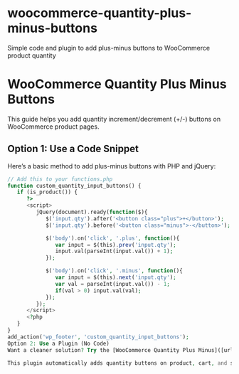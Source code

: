# woocommerce-quantity-plus-minus-buttons
Simple code and plugin to add plus-minus buttons to WooCommerce product quantity
# WooCommerce Quantity Plus Minus Buttons

This guide helps you add quantity increment/decrement (+/-) buttons on WooCommerce product pages.

## Option 1: Use a Code Snippet

Here’s a basic method to add plus-minus buttons with PHP and jQuery:

```php
// Add this to your functions.php
function custom_quantity_input_buttons() {
   if (is_product()) {
      ?>
      <script>
         jQuery(document).ready(function($){
            $('input.qty').after('<button class="plus">+</button>');
            $('input.qty').before('<button class="minus">-</button>');

            $('body').on('click', '.plus', function(){
               var input = $(this).prev('input.qty');
               input.val(parseInt(input.val()) + 1);
            });

            $('body').on('click', '.minus', function(){
               var input = $(this).next('input.qty');
               var val = parseInt(input.val()) - 1;
               if(val > 0) input.val(val);
            });
         });
      </script>
      <?php
   }
}
add_action('wp_footer', 'custom_quantity_input_buttons');
Option 2: Use a Plugin (No Code)
Want a cleaner solution? Try the [WooCommerce Quantity Plus Minus]([url](https://woocommerce.com/products/quantity-buttons-for-woocommerce/)) Plugin.

This plugin automatically adds quantity buttons on product, cart, and shop pages — no code needed.
